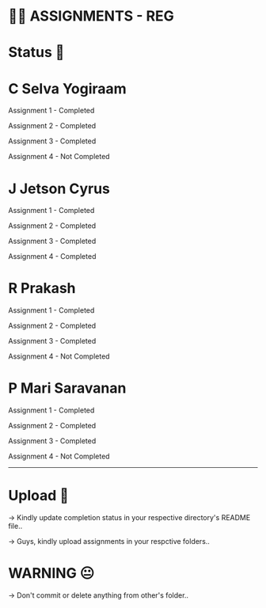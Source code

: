 # 😶‍🌫️ ASSIGNMENTS - REG

# Status 📝

# C Selva Yogiraam
Assignment 1 - Completed

Assignment 2 - Completed

Assignment 3 - Completed

Assignment 4 - Not Completed

# J Jetson Cyrus 
Assignment 1 - Completed

Assignment 2 - Completed

Assignment 3 - Completed

Assignment 4 - Completed

# R Prakash
Assignment 1 - Completed

Assignment 2 - Completed

Assignment 3 - Completed

Assignment 4 - Not Completed

# P Mari Saravanan
Assignment 1 - Completed

Assignment 2 - Completed

Assignment 3 - Completed

Assignment 4 - Not Completed


<hr>

# Upload 📌
-> Kindly update completion status in your respective directory's README file..

-> Guys, kindly upload assignments in your respctive folders..

# WARNING 😐
-> Don't commit or delete anything from other's folder..
